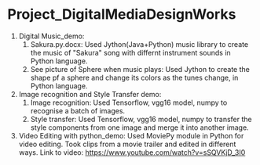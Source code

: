 # Project_DigitalMediaDesignWorks
1. Digital Music_demo:
   1. Sakura.py.docx: Used Jython(Java+Python) music library to create the music of "Sakura" song with differnt instrument sounds in Python language.
   2. See picture of Sphere when music plays: Used Jython to create the shape pf a sphere and change its colors as the tunes change, in Python language.
2. Image recognition and Style Transfer demo:
   1. Image recognition: Used Tensorflow, vgg16 model, numpy to recognise a batch of images. 
   3. Style transfer: Used Tensorflow, vgg16 model, numpy to transfer the style components from one image and merge it into another image.  
3. Video Editing with python_demo:
Used MoviePy module in Python for video editing. Took clips from a movie trailer and edited in different ways. Link to video: https://www.youtube.com/watch?v=sSQVKjD_3I0
